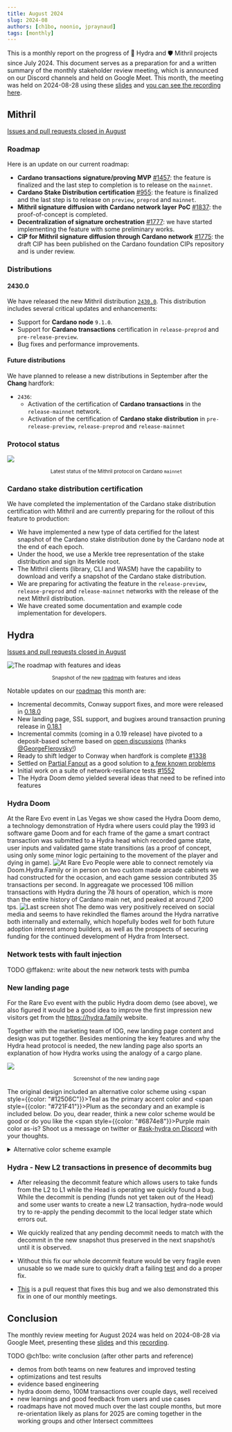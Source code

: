 ```yaml
---
title: August 2024
slug: 2024-08
authors: [ch1bo, noonio, jpraynaud]
tags: [monthly]
---
```


This is a monthly report on the progress of 🐲 Hydra and 🛡 Mithril projects since July 2024. This document serves as a preparation for and a written summary of the monthly stakeholder review meeting, which is announced on our Discord channels and held on Google Meet. This month, the meeting was held on 2024-08-28 using these [slides][slides] and [you can see the recording here][recording].

## Mithril

[Issues and pull requests closed in August](https://github.com/input-output-hk/mithril/issues?q=is%3Aclosed+sort%3Aupdated-desc+closed%3A2024-07-31..2024-08-31)

### Roadmap

Here is an update on our current roadmap:
- **Cardano transactions signature/proving MVP** [#1457](https://github.com/input-output-hk/mithril/issues/1457): the feature is finalized and the last step to completion is to release on the `mainnet`.
- **Cardano Stake Distribution certification** [#955](https://github.com/input-output-hk/mithril/issues/955): the feature is finalized and the last step is to release on `preview`, `preprod` and `mainnet`.
- **Mithril signature diffusion with Cardano network layer PoC** [#1837](https://github.com/input-output-hk/mithril/issues/1837): the proof-of-concept is completed.
- **Decentralization of signature orchestration** [#1777](https://github.com/input-output-hk/mithril/issues/1777): we have started implementing the feature with some preliminary works. 
- **CIP for Mithril signature diffusion through Cardano network** [#1775](https://github.com/input-output-hk/mithril/issues/1775): the draft CIP has been published on the Cardano foundation CIPs repository and is under review.

### Distributions

#### 2430.0

We have released the new Mithril distribution [`2430.0`](https://github.com/input-output-hk/mithril/releases/tag/2430.0). This distribution includes several critical updates and enhancements:
- Support for **Cardano node** `9.1.0`.
- Support for **Cardano transactions** certification in `release-preprod` and `pre-release-preview`.
- Bug fixes and performance improvements.

#### Future distributions

We have planned to release a new distributions in September after the **Chang** hardfork:
- `2436`:
  - Activation of the certification of **Cardano transactions** in the `release-mainnet` network.
  - Activation of the certification of **Cardano stake distribution** in `pre-release-preview`, `release-preprod` and `release-mainnet`

### Protocol status

![](img/2024-08-mithril-protocol-status.png)
<small><center>Latest status of the Mithril protocol on Cardano `mainnet`</center></small>

### Cardano stake distribution certification

We have completed the implementation of the Cardano stake distribution certification with Mithril and are currently preparing for the rollout of this feature to production:

- We have implemented a new type of data certified for the latest snapshot of the Cardano stake distribution done by the Cardano node at the end of each epoch.
- Under the hood, we use a Merkle tree representation of the stake distribution and sign its Merkle root.
- The Mithril clients (library, CLI and WASM) have the capability to download and verify a snapshot of the Cardano stake distribution.
- We are preparing for activating the feature in the `release-preview`, `release-preprod` and `release-mainnet` networks with the release of the next Mithril distribution.
- We have created some documentation and example code implementation for developers.

## Hydra

[Issues and pull requests closed in August](https://github.com/cardano-scaling/hydra/issues?q=is%3Aclosed+sort%3Aupdated-desc+closed%3A2024-07-31..2024-08-31)


![The roadmap with features and ideas](./img/2024-08-hydra-roadmap.jpg)
<small><center>Snapshot of the new [roadmap](https://github.com/orgs/cardano-scaling/projects/7/views/1) with features and ideas</center></small>

Notable updates on our [roadmap](https://github.com/orgs/cardano-scaling/projects/7/views/1) this month are:
- Incremental decommits, Conway support fixes, and more were released in [0.18.0](https://github.com/cardano-scaling/hydra/releases/tag/0.18.0)
- New landing page, SSL support, and bugixes around transaction pruning release in [0.18.1](https://github.com/cardano-scaling/hydra/releases/tag/0.18.1)
- Incremental commits (coming in a 0.19 release) have pivoted to a deposit-based scheme based on [open discussions](https://github.com/cardano-scaling/hydra/issues/199) (thanks [@GeorgeFlerovsky!](https://github.com/GeorgeFlerovsky))
- Ready to shift ledger to Conway when hardfork is complete [#1338](https://github.com/cardano-scaling/hydra/pull/1338)
- Settled on [Partial Fanout](https://github.com/cardano-scaling/hydra/issues/1468) as a good solution to [a few known problems](https://hydra.family/head-protocol/docs/known-issues#head-protocol-limits)
- Initial work on a suite of network-resiliance tests [#1552](https://github.com/cardano-scaling/hydra/pull/1552)
- The Hydra Doom demo yielded several ideas that need to be refined into features

### Hydra Doom

At the Rare Evo event in Las Vegas we show cased the Hydra Doom demo, a technology demonstration of Hydra where users could play the 1993 id software game Doom and for each frame of the game a smart contract transaction was submitted to a Hydra head which recorded game state, user inputs and validated game state transitions (as a proof of concept, using only some minor logic pertaining to the movement of the player and dying in game).
![At Rare Evo](https://github.com/user-attachments/assets/d897190d-ece6-4fa6-b0f0-ec214a58d0e2)
People were able to connect remotely via Doom.Hydra.Family or in person on two custom made arcade cabinets we had constructed for the occasion, and each game session contributed 35 transactions per second. In aggreagate we processed 106 million transactions with Hydra during the 78 hours of operation, which is more than the entire history of Cardano main net, and peaked at around 7,200 tps. 
![Last screen shot](https://github.com/user-attachments/assets/f0b1430a-1cdf-4c48-839d-b6d217c8279a)
The demo was very positively received on social media and seems to have rekindled the flames around the Hydra narrative both internally and externally, which hopefully bodes well for both future adoption interest among builders, as well as the prospects of securing funding for the continued development of Hydra from Intersect. 

### Network tests with fault injection

TODO @ffakenz: write about the new network tests with pumba

### New landing page

For the Rare Evo event with the public Hydra doom demo (see above), we also figured it would be a good idea to improve the first impression new visitors get from the https://hydra.family website.

Together with the marketing team of IOG, new landing page content and design was put together. Besides mentioning the key features and why the Hydra head protocol is needed, the new landing page also sports an explanation of how Hydra works using the analogy of a cargo plane.

![](img/2024-08-hydra-landing-page.png)
<small><center>Screenshot of the new landing page</center></small>

The original design included an alternative color scheme using <span style={{color: "#12506C"}}>Teal</span> as the primary accent color and <span style={{color: "#721F41"}}>Plum</span> as the secondary and an example is included below. Do you, dear reader, think a new color scheme would be good or do you like the <span style={{color: "#6874e8"}}>Purple</span> main color as-is? Shoot us a message on twitter or [#ask-hydra on Discord](https://discord.com/invite/Qq5vNTg9PT) with your thoughts.

<details>
<summary>Alternative color scheme example</summary>

![](img/2024-08-hydra-other-color-scheme.png)

</details>

### Hydra - New L2 transactions in presence of decommits bug 

- After releasing the decommit feature which allows users to take funds from
the L2 to L1 while the Head is operating we quickly found a bug. While the
decommit is pending (funds not yet taken out of the Head) and some user wants
to create a new L2 transaction, hydra-node would try to re-apply the pending
decommit to the local ledger state which errors out.

- We quickly realized that any pending decommit needs to match with the
decommit in the new snapshot thus preserved in the next snapshot/s until it is
observed.

- Without this fix our whole decommit feature would be very fragile even
unusable so we made sure to quickly draft a failing
[test](https://github.com/cardano-scaling/hydra/pull/1540/files#diff-3479844ad82c0fd2f7af59c36f930cdb540876b9cf4201d67a41da83688500a9R440)
and do a proper fix.

- [This](https://github.com/cardano-scaling/hydra/pull/1540) is a pull request
that fixes this bug and we also demonstrated this fix in one of our monthly
meetings.

## Conclusion

The monthly review meeting for August 2024 was held on 2024-08-28 via Google Meet,
presenting these [slides][slides] and this [recording][recording].

TODO @ch1bo: write conclusion (after other parts and reference)
- demos from both teams on new features and improved testing
- optimizations and test results
- evidence based engineering
- hydra doom demo, 100M transactions over couple days, well received
- new learnings and good feedback from users and use cases
- roadmaps have not moved much over the last couple months, but more re-orientation likely as plans for 2025 are coming together in the working groups and other Intersect committees

[slides]: https://docs.google.com/presentation/d/106NA1xtpuIcnC86HawBzpxY9VLexzOOxcfPD3dyoAg8
[recording]: TODO
